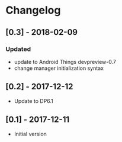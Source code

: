 # Changelog

## [0.3] - 2018-02-09
### Updated
- update to Android Things devpreview-0.7
- change manager initialization syntax

## [0.2] - 2017-12-12
- Update to DP6.1

## [0.1] - 2017-12-11
- Initial version
